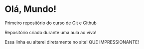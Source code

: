 # Olá, Mundo!
 Primeiro repositório do curso de Git e Github

Repositório criado durante uma aula ao vivo!

Essa linha eu alterei diretamente no site! QUE IMPRESSIONANTE!

